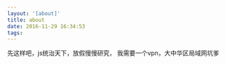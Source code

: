 ```yaml
---
layout: '[about]'
title: about
date: 2016-11-29 16:34:53
tags:
---
```

   先这样吧，js统治天下，放假慢慢研究，
我需要一个vpn，大中华区局域网坑爹

